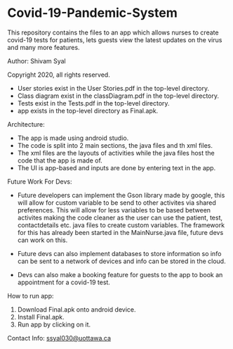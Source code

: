 # Covid-19-Pandemic-System
This repository contains the files to an app which allows nurses to create covid-19 tests for patients, lets guests view the latest updates on the virus and many more features.

Author: Shivam Syal

Copyright 2020, all rights reserved.

- User stories exist in the User Stories.pdf in the top-level directory.
- Class diagram exist in the classDiagram.pdf in the top-level directory.
- Tests exist in the Tests.pdf in the top-level directory.
- app exists in the top-level directory as Final.apk.


Architecture:
- The app is made using android studio.
- The code is split into 2 main sections, the java files and th xml files.
- The xml files are the layouts of activities while the java files host the code that the app is made of.
- The UI is app-based and inputs are done by entering text in the app.

Future Work For Devs:

- Future developers can implement the Gson library made by google, this will allow for custom variable to be send to other activites via shared preferences.
This will allow for less variables to be based between activites making the code cleaner as the user can use the patient, test, contactdetails etc. java files to create custom variables. The framework for this has already been started in the MainNurse.java file, future devs can work on this.

- Future devs can also implement databases to store information so info can be sent to a network of devices and info can be stored in the cloud.

- Devs can also make a booking feature for guests to the app to book an appointment for a covid-19 test.


How to run app:
1. Download Final.apk onto android device.
2. Install Final.apk.
3. Run app by clicking on it.

Contact Info: ssyal030@uottawa.ca
